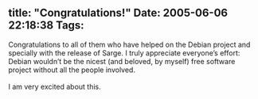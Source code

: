 title: "Congratulations!"
Date: 2005-06-06 22:18:38
Tags: 
---
Congratulations to all of them who have helped on the Debian project
and specially with the release of Sarge. I truly appreciate everyone&#8217;s
effort: Debian wouldn&#8217;t be the nicest (and beloved, by myself) free
software project without all the people involved.<br/><br/>
I am very excited about this. <br/><br/><br/>
